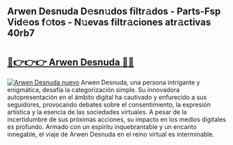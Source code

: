 ## Arwen Desnuda D𝚎sn𝚞dos filtr𝚊dos - Parts-Fsp Vid𝚎os f𝚘tos - N𝚞evas filtr𝚊ciones atr𝚊ctivas 40rb7

# <h2><a href="http://mb47g7b.tromn.icu/?c=Arwen+Desnuda">🔗👉👉👉 Arwen Desnuda 🔗🔗</a></h2>

[![Arwen Desnuda nuevo](https://i.imgur.com/pEAQMta.gif)](http://mb47g7b.tromn.icu/?c=Arwen+Desnuda)
Arwen Desnuda, una persona intrigante y enigmática, desafía la categorización simple. Su innovadora autopresentación en el ámbito digital ha cautivado y enfurecido a sus seguidores, provocando debates sobre el consentimiento, la expresión artística y la esencia de las sociedades virtuales. A pesar de la incertidumbre de sus próximas acciones, su impacto en los medios digitales es profundo. Armado con un espíritu inquebrantable y un encanto innegable, el viaje de Arwen Desnuda en el reino virtual es interminable.
